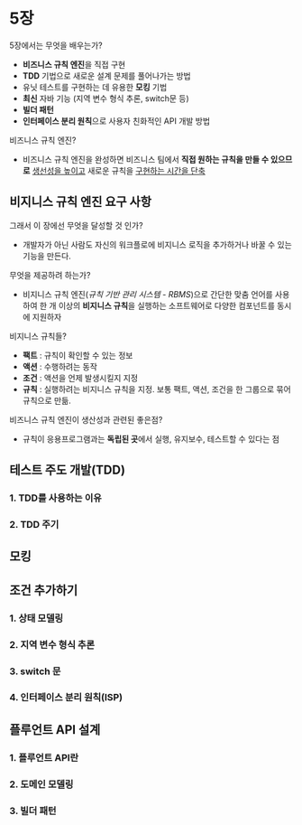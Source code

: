 # 5장

5장에서는 무엇을 배우는가?

- **비즈니스 규칙 엔진**을 직접 구현
- **TDD** 기법으로 새로운 설계 문제를 풀어나가는 방법
- 유닛 테스트를 구현하는 데 유용한 **모킹** 기법
- **최신** 자바 기능 (지역 변수 형식 추론, switch문 등)
- **빌더 패턴**
- **인터페이스 분리 원칙**으로 사용자 친화적인 API 개발 방법

비즈니스 규칙 엔진?

- 비즈니스 규칙 엔진을 완성하면 비즈니스 팀에서 **직접 원하는 규칙을 만들 수 있으므로** <u>생선성을 높이고</u> 새로운 규칙을 <u>구현하는 시간을 단축</u>

## 비지니스 규칙 엔진 요구 사항

그래서 이 장에선 무엇을 달성할 것 인가?

- 개발자가 아닌 사람도 자신의 워크플로에 비지니스 로직을 추가하거나 바꿀 수 있는 기능을 만든다.

무엇을 제공하려 하는가?

- 비지니스 규칙 엔진(*규칙 기반 관리 시스템 - RBMS*)으로 간단한 맞춤 언어를 사용하여 한 개 이상의 **비지니스 규칙**을 실행하는 소프트웨어로 다양한 컴포넌트를 동시에 지원하자

비지니스 규칙들?

- **팩트** : 규칙이 확인할 수 있는 정보
- **액션** : 수행하려는 동작
- **조건** : 액션을 언제 발생시킬지 지정
- **규칙** : 실행하려는 비지니스 규칙을 지정. 보통 팩트, 액션, 조건을 한 그룹으로 묶어 규칙으로 만듦.

비즈니스 규칙 엔진이 생산성과 관련된 좋은점?

- 규칙이 응용프로그램과는 **독립된 곳**에서 실행, 유지보수, 테스트할 수 있다는 점

## 테스트 주도 개발(TDD)



### 1. TDD를 사용하는 이유

### 2. TDD 주기

## 모킹

## 조건 추가하기

### 1. 상태 모델링

### 2. 지역 변수 형식 추론

### 3. switch 문

### 4. 인터페이스 분리 원칙(ISP)

## 플루언트 API 설계

### 1. 플루언트 API란

### 2. 도메인 모델링

### 3. 빌더 패턴

